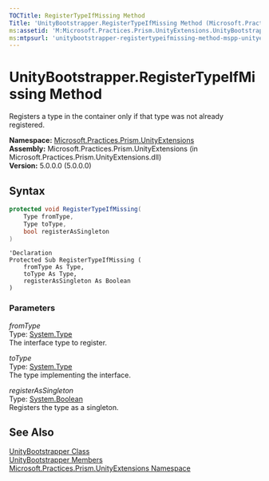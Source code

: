 ```yaml
---
TOCTitle: RegisterTypeIfMissing Method
Title: 'UnityBootstrapper.RegisterTypeIfMissing Method (Microsoft.Practices.Prism.UnityExtensions)'
ms:assetid: 'M:Microsoft.Practices.Prism.UnityExtensions.UnityBootstrapper.RegisterTypeIfMissing(System.Type,System.Type,System.Boolean)'
ms:mtpsurl: 'unitybootstrapper-registertypeifmissing-method-mspp-unityextensions.md'
---
```



# UnityBootstrapper.RegisterTypeIfMissing Method

Registers a type in the container only if that type was not already registered.

**Namespace:** [Microsoft.Practices.Prism.UnityExtensions](/patterns-practices/reference/mspp-unityextensions-namespace)<br/>
**Assembly:** Microsoft.Practices.Prism.UnityExtensions (in Microsoft.Practices.Prism.UnityExtensions.dll)<br/>
**Version:** 5.0.0.0 (5.0.0.0)

## Syntax
```C#
protected void RegisterTypeIfMissing(
	Type fromType,
	Type toType,
	bool registerAsSingleton
)
```
```VB
'Declaration
Protected Sub RegisterTypeIfMissing ( 
	fromType As Type,
	toType As Type,
	registerAsSingleton As Boolean
)
```

### Parameters

*fromType*  
Type: [System.Type](http://msdn.microsoft.com/en-us/library/42892f65)   
The interface type to register.

*toType*  
Type: [System.Type](http://msdn.microsoft.com/en-us/library/42892f65)   
The type implementing the interface.

*registerAsSingleton*     
Type: [System.Boolean](http://msdn.microsoft.com/en-us/library/a28wyd50)   
Registers the type as a singleton.

## See Also

[UnityBootstrapper Class](/patterns-practices/reference/unitybootstrapper-class-mspp-unityextensions)<br/>
[UnityBootstrapper Members](/patterns-practices/reference/unitybootstrapper-members-mspp-unityextensions)<br/>
[Microsoft.Practices.Prism.UnityExtensions Namespace](/patterns-practices/reference/mspp-unityextensions-namespace)<br/>
